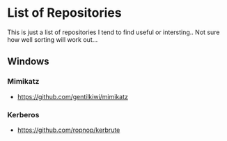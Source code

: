 # List of Repositories

This is just a list of repositories I tend to find useful or intersting.. Not sure how well sorting will work out...



## Windows

### Mimikatz
- https://github.com/gentilkiwi/mimikatz

### Kerberos
- https://github.com/ropnop/kerbrute
